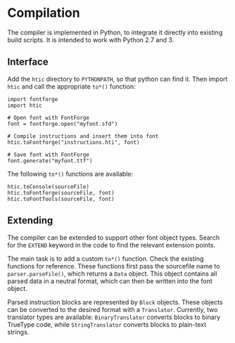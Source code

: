 Compilation
===========

The compiler is implemented in Python, to integrate it directly into
existing build scripts. It is intended to work with Python 2.7 and 3.


Interface
---------

Add the `htic` directory to `PYTHONPATH`, so that python can find it.
Then import `htic` and call the appropriate `to*()` function:

```
import fontforge
import htic

# Open font with FontForge
font = fontforge.open("myfont.sfd")

# Compile instructions and insert them into font
htic.toFontforge("instructions.hti", font)

# Save font with FontForge
font.generate("myfont.ttf")
```

The following `to*()` functions are available:

```
htic.toConsole(sourceFile)
htic.toFontforge(sourceFile, font)
htic.toFontTools(sourceFile, font)
```


Extending
---------

The compiler can be extended to support other font object types.
Search for the `EXTEND` keyword in the code to find the relevant
extension points.

The main task is to add a custom `to*()` function. Check the
existing functions for reference. These functions first pass
the sourcefile name to `parser.parseFile()`, which returns a
`Data` object. This object contains all parsed data in a neutral
format, which can then be written into the font object.

Parsed instruction blocks are represented by `Block` objects.
These objects can be converted to the desired format with a
`Translator`. Currently, two translator types are available:
`BinaryTranslator` converts blocks to binary TrueType code,
while `StringTranslator` converts blocks to plain-text strings.
